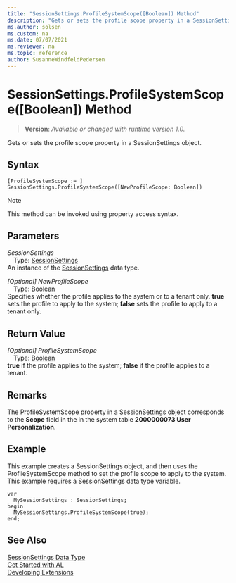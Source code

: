 ```yaml
---
title: "SessionSettings.ProfileSystemScope([Boolean]) Method"
description: "Gets or sets the profile scope property in a SessionSettings object."
ms.author: solsen
ms.custom: na
ms.date: 07/07/2021
ms.reviewer: na
ms.topic: reference
author: SusanneWindfeldPedersen
---
```

[//]: # (START>DO_NOT_EDIT)
[//]: # (IMPORTANT:Do not edit any of the content between here and the END>DO_NOT_EDIT.)
[//]: # (Any modifications should be made in the .xml files in the ModernDev repo.)
# SessionSettings.ProfileSystemScope([Boolean]) Method
> **Version**: _Available or changed with runtime version 1.0._

Gets or sets the profile scope property in a SessionSettings object.


## Syntax
```AL
[ProfileSystemScope := ]  SessionSettings.ProfileSystemScope([NewProfileScope: Boolean])
```
> [!NOTE]
> This method can be invoked using property access syntax.
## Parameters
*SessionSettings*  
&emsp;Type: [SessionSettings](sessionsettings-data-type.md)  
An instance of the [SessionSettings](sessionsettings-data-type.md) data type.  

*[Optional] NewProfileScope*  
&emsp;Type: [Boolean](../boolean/boolean-data-type.md)  
Specifies whether the profile applies to the system or to a tenant only. **true** sets the profile to apply to the system; **false** sets the profile to apply to a tenant only.  


## Return Value
*[Optional] ProfileSystemScope*  
&emsp;Type: [Boolean](../boolean/boolean-data-type.md)  
**true** if the profile applies to the system; **false** if the profile applies to a tenant.
      


[//]: # (IMPORTANT: END>DO_NOT_EDIT)

## Remarks
The ProfileSystemScope property in a SessionSettings object corresponds to the **Scope** field in the in the system table **2000000073 User Personalization**.

## Example
This example creates a SessionSettings object, and then uses the ProfileSystemScope method to set the profile scope to apply to the system. This example requires a SessionSettings data type variable.

```al
var
  MySessionSettings : SessionSettings;
begin
  MySessionSettings.ProfileSystemScope(true);
end;  
```  

## See Also
[SessionSettings Data Type](sessionsettings-data-type.md)  
[Get Started with AL](../../devenv-get-started.md)  
[Developing Extensions](../../devenv-dev-overview.md)